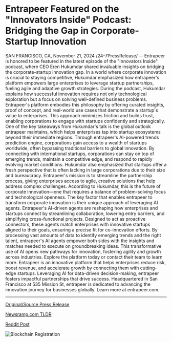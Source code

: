 # Entrapeer Featured on the "Innovators Inside" Podcast: Bridging the Gap in Corporate-Startup Innovation

SAN FRANCISCO, CA, November 21, 2024 /24-7PressRelease/ -- Entrapeer is honored to be featured in the latest episode of the "Innovators Inside" podcast, where CEO Eren Hukumdar shared invaluable insights on bridging the corporate-startup innovation gap. In a world where corporate innovation is crucial to staying competitive, Hukumdar emphasized how entrapeer's platform empowers large enterprises to leverage startup partnerships, fueling agile and adaptive growth strategies.  During the podcast, Hukumdar explains how successful innovation requires not only technological exploration but a focus on solving well-defined business problems. Entrapeer's platform embodies this philosophy by offering curated insights, proof of concept, and real-world use cases that demonstrate a startup's value to enterprises. This approach minimizes friction and builds trust, enabling corporations to engage with startups confidently and strategically.  One of the key takeaways from Hukumdar's talk is the global outlook entrapeer maintains, which helps enterprises tap into startup ecosystems beyond their immediate regions. Through entrapeer's AI-powered trends prediction engine, corporations gain access to a wealth of startups worldwide, often bypassing traditional barriers to global innovation. By connecting with international startups, corporations can stay on top of emerging trends, maintain a competitive edge, and respond to rapidly evolving market conditions.  Hukumdar also emphasized that startups offer a fresh perspective that is often lacking in large corporations due to their size and bureaucracy. Entrapeer's mission is to streamline the partnership process, giving enterprises access to agile, creative solutions that help address complex challenges. According to Hukumdar, this is the future of corporate innovation—one that requires a balance of problem-solving focus and technological openness.  The key factor that enables entrapeer to transform corporate innovation is their unique approach of leveraging AI agents. Entrapeer's AI-driven agents are reshaping how enterprises and startups connect by streamlining collaboration, lowering entry barriers, and simplifying cross-functional projects. Designed to act as proactive connectors, these agents match enterprises with innovative startups aligned to their goals, ensuring a precise fit for co-innovation efforts. By processing vast amounts of data to identify emerging trends and the right talent, entrapeer's AI agents empower both sides with the insights and matches needed to execute on groundbreaking ideas. This transformative use of AI opens new pathways for innovation, fostering agility and growth across industries​​​.  Explore the platform today or contact their team to learn more.  Entrapeer is an innovative platform that helps enterprises reduce risk, boost revenue, and accelerate growth by connecting them with cutting-edge startups. Leveraging AI for data-driven decision-making, entrapeer fosters impactful partnerships that drive success. Headquartered in San Francisco at 535 Mission St, entrapeer is dedicated to advancing the innovation journey for businesses globally. Learn more at entrapeer.com. 

---

[Original/Source Press Release](https://www.24-7pressrelease.com/press-release/516445/entrapeer-featured-on-the-innovators-inside-podcast-bridging-the-gap-in-corporate-startup-innovation)
                    

[Newsramp.com TLDR](https://newsramp.com/curated-news/entrapeer-ceo-shares-insights-on-corporate-startup-innovation-in-innovators-inside-podcast/74424beafe989c818d482bc5cab7fb77) 

 



[Reddit Post](https://www.reddit.com/r/StartupBusinessNews/comments/1gwbh2l/entrapeer_ceo_shares_insights_on_corporatestartup/) 



![Blockchain Registration](https://cdn.newsramp.app/24-7PressRelease/qrcode/2411/21/ulnaysZJ.webp)